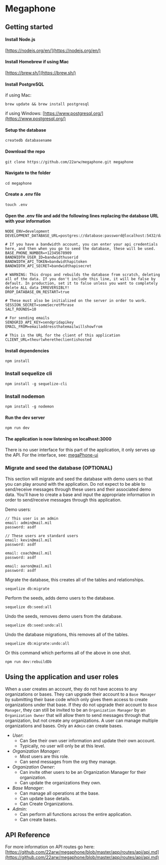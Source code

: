 # Megaphone

## Getting started

#### Install Node.js

[https://nodejs.org/en/](https://nodejs.org/en/)

#### Install Homebrew if using Mac

[https://brew.sh/](https://brew.sh/)

#### Install PostgreSQL

if using Mac:

```shell
brew update && brew install postgresql
```

if using Windows: [https://www.postgresql.org/](https://www.postgresql.org/)

#### Setup the database

```shell
createdb databasename
```

#### Download the repo

```shell
git clone https://github.com/22arw/megaphone.git megaphone
```

#### Navigate to the folder

```shell
cd megaphone
```

#### Create a .env file

```shell
touch .env
```

#### Open the .env file and add the following lines replacing the database URL with your information

```
NODE_ENV=development
DEVELOPMENT_DATABASE_URL=postgres://database:password@localhost:5432/databasename

# If you have a bandwidth account, you can enter your api credentials here, and then when you go to seed the database, these will be used.
BASE_PHONE_NUMBER=+12345678909
BANDWIDTH_USER_ID=bandwidthuserid
BANDWIDTH_API_TOKEN=bandwidthapitoken
BANDWIDTH_API_SECRET=bandwidthapisecret

# WARNING: This drops and rebuilds the database from scratch, deleting all of the data. If you don't include this line, it will be false by default. In production, set it to false unless you want to completely delete ALL data IRREVERSIBLY!
DROP_DATABASE_ON_RESTART=true

# These must also be initialized on the server in order to work.
SESSION_SECRET=someSecretPhrase
SALT_ROUNDS=10

# For sending emails
SENDGRID_API_KEY=sendgridapikey
EMAIL_FROM=emailaddressthatemailwillshowfrom

# This is the URL for the client of this application
CLIENT_URL=theurlwheretheclientishosted
```

#### Install dependencies

```shell
npm install
```

### Install sequelize cli

```shell
npm install -g sequelize-cli
```

### Install nodemon

```shell
npm install -g nodemon
```

#### Run the dev server

```shell
npm run dev
```

#### The application is now listening on localhost:3000

There is no user interface for this part of the application, it only serves up the API. For the interface, see: [megaPhone-ui](https://github.com/22arw/megaPhone-ui)

### Migrate and seed the database (OPTIONAL)

This section will migrate and seed the database with demo users so that you can play around with the application. Do not expect to be able to send/receive messages through these users and their associated demo data. You'll have to create a base and input the appropriate information in order to send/receive messages through this application.

Demo users:

```
// This user is an admin
email: admin@mail.mil
password: asdf

// These users are standard users
email: kevin@mail.mil
password: asdf

email: coach@mail.mil
password: asdf

email: aaron@mail.mil
password: asdf
```

Migrate the database, this creates all of the tables and relationships.

```shell
sequelize db:migrate
```

Perform the seeds, adds demo users to the database.

```shell
sequelize db:seed:all
```

Undo the seeds, removes demo users from the database.

```shell
sequelize db:seed:undo:all
```

Undo the database migrations, this removes all of the tables.

```shell
sequelize db:migrate:undo:all
```

Or this command which performs all of the above in one shot.

```shell
npm run dev:rebuildDb
```

## Using the application and user roles

When a user creates an account, they do not have access to any organizations or bases. They can upgrade their account to a `Base Manager` by submitting their base code which only gives them access to create organizations under that base. If they do not upgrade their account to `Base Manager`, they can still be invited to be an `Organization Manager` by an `Organization Owner` that will allow them to send messages through that organization, but not create any organizations. A user can manage multiple organizations and bases. Only an `Admin` can create bases.

- _User_:
  - Can See their own user information and update their own account.
  - Typically, no user will only be at this level.
- _Organization Manager_:
  - Most users are this role.
  - Can send messages from the org they manage.
- _Organization Owner_:
  - Can invite other users to be an Organization Manager for their organization.
  - Can update the organizations they own.
- _Base Manager_:
  - Can manage all operations at the base.
  - Can update base details.
  - Can Create Organizations.
- _Admin_:
  - Can perform all functions across the entire application.
  - Can create bases.

## API Reference

For more information on API routes go here: [https://github.com/22arw/megaphone/blob/master/app/routes/api/api.md](https://github.com/22arw/megaphone/blob/master/app/routes/api/api.md)
